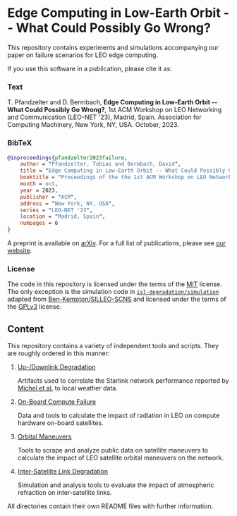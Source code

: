 # Edge Computing in Low-Earth Orbit -- What Could Possibly Go Wrong?

This repository contains experiments and simulations accompanying our paper on failure scenarios for LEO edge computing.

If you use this software in a publication, please cite it as:

### Text

T. Pfandzelter and D. Bermbach, **Edge Computing in Low-Earth Orbit -- What Could Possibly Go Wrong?**, 1st ACM Workshop on LEO Networking and Communication (LEO-NET '23), Madrid, Spain. Association for Computing Machinery, New York, NY, USA. October, 2023.

### BibTeX

```bibtex
@inproceedings{pfandzelter2023failure,
    author = "Pfandzelter, Tobias and Bermbach, David",
    title = "Edge Computing in Low-Earth Orbit -- What Could Possibly Go Wrong?",
    booktitle = "Proceedings of the the 1st ACM Workshop on LEO Networking and Communication 2023",
    month = oct,
    year = 2023,
    publisher = "ACM",
    address = "New York, NY, USA",
    series = "LEO-NET '23",
    location = "Madrid, Spain",
    numpages = 6
}
```

A preprint is available on [arXiv](https://arxiv.org/abs/2302.08952).
For a full list of publications, please see [our website](https://www.tu.berlin/en/mcc/research/publications).

### License

The code in this repository is licensed under the terms of the [MIT](./LICENSE) license.
The only exception is the simulation code in [`isl-degradation/simulation`](./isl-degradation/simulation/) adapted from [Ben-Kempton/SILLEO-SCNS](https://github.com/Ben-Kempton/SILLEO-SCNS) and licensed under the terms of the [GPLv3](./isl-degradation/simulation/LICENSE) license.

## Content

This repository contains a variety of independent tools and scripts.
They are roughly ordered in this manner:

1. [Up-/Downlink Degradation](./link-degradation/README.md)

    Artifacts used to correlate the Starlink network performance reported by [Michel et al.](https://dl.acm.org/doi/abs/10.1145/3517745.3561416) to local weather data.

1. [On-Board Compute Failure](./compute-failure/README.md)

    Data and tools to calculate the impact of radiation in LEO on compute hardware on-board satellites.

1. [Orbital Maneuvers](./orbital-maneuvers/README.md)

    Tools to scrape and analyze public data on satellite maneuvers to calculate the impact of LEO satellite orbital maneuvers on the network.

1. [Inter-Satellite Link Degradation](./isl-degradation/README.md)

    Simulation and analysis tools to evaluate the impact of atmospheric refraction on inter-satellite links.

All directories contain their own README files with further information.
